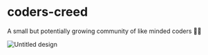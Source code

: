 # coders-creed
A small but potentially growing community of like minded coders 👨‍💻

<p align="center">

</p>




![Untitled design](https://user-images.githubusercontent.com/72148786/141695097-b5be9829-9cb0-4c1d-8d41-09393448ee47.png)
